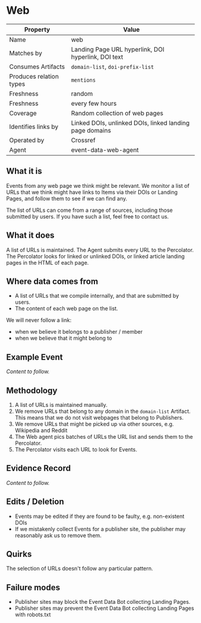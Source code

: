 # Web

| Property                  | Value          |
|---------------------------|----------------|
| Name                      | web |
| Matches by                | Landing Page URL hyperlink, DOI hyperlink, DOI text |
| Consumes Artifacts        | `domain-list`, `doi-prefix-list` |
| Produces relation types   | `mentions` |
| Freshness                 | random |
| Freshness                 | every few hours |
| Coverage                  | Random collection of web pages |
| Identifies links by       | Linked DOIs, unlinked DOIs, linked landing page domains |
| Operated by               | Crossref |
| Agent                     | event-data-web-agent |

## What it is

Events from any web page we think might be relevant. We monitor a list of URLs that we think might have links to Items via their DOIs or Landing Pages, and follow them to see if we can find any.

The list of URLs can come from a range of sources, including those submitted by users. If you have such a list, feel free to contact us.

## What it does

A list of URLs is maintained. The Agent submits every URL to the Percolator. The Percolator looks for linked or unlinked DOIs, or linked article landing pages in the HTML of each page.

## Where data comes from

 - A list of URLs that we compile internally, and that are submitted by users.
 - The content of each web page on the list.

We will never follow a link:

 - when we believe it belongs to a publisher / member
 - when we believe that it might belong to 

## Example Event

*Content to follow.*

## Methodology

1. A list of URLs is maintained manually.
2. We remove URLs that belong to any domain in the `domain-list` Artifact. This means that we do not visit webpages that belong to Publishers.
3. We remove URLs that might be picked up via other sources, e.g. Wikipedia and Reddit
4. The Web agent pics batches of URLs the URL list and sends them to the Percolator.
5. The Percolator visits each URL to look for Events.

## Evidence Record

*Content to follow.*

## Edits / Deletion

 - Events may be edited if they are found to be faulty, e.g. non-existent DOIs
 - If we mistakenly collect Events for a publisher site, the publisher may reasonably ask us to remove them.

## Quirks

The selection of URLs doesn't follow any particular pattern. 

## Failure modes

 - Publisher sites may block the Event Data Bot collecting Landing Pages.
 - Publisher sites may prevent the Event Data Bot collecting Landing Pages with robots.txt
